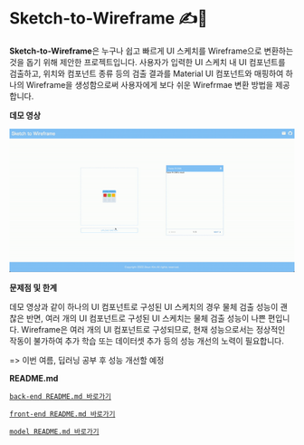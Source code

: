 # **Sketch-to-Wireframe ✍️📱**

**Sketch-to-Wireframe**은 누구나 쉽고 빠르게 UI 스케치를 Wireframe으로 변환하는 것을 돕기 위해 제안한 프로젝트입니다. 사용자가 입력한 UI 스케치 내 UI 컴포넌트를 검출하고, 위치와 컴포넌트 종류 등의 검출 결과를 Material UI 컴포넌트와 매핑하여 하나의 Wireframe을 생성함으로써 사용자에게 보다 쉬운 Wirefrmae 변환 방법을 제공합니다. 

**데모 영상**

<img src='./static/demo.gif'>

**문제점 및 한계**

데모 영상과 같이 하나의 UI 컴포넌트로 구성된 UI 스케치의 경우 물체 검출 성능이 괜찮은 반면, 여러 개의 UI 컴포넌트로 구성된 UI 스케치는 물체 검출 성능이 나쁜 편입니다. Wireframe은 여러 개의 UI 컴포넌트로 구성되므로, 현재 성능으로서는 정상적인 작동이 불가하여 추가 학습 또는 데이터셋 추가 등의 성능 개선의 노력이 필요합니다. 

=> 이번 여름, 딥러닝 공부 후 성능 개선할 예정 

**README.md**

[`back-end README.md 바로가기`](https://github.com/sieukim/sketch-to-wireframe/blob/main/back-end/README.md)

[`front-end README.md 바로가기`](https://github.com/sieukim/sketch-to-wireframe/blob/main/front-end/README.md)

[`model README.md 바로가기`](https://github.com/sieukim/sketch-to-wireframe/blob/main/model/README.md)
